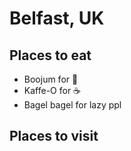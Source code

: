 # Belfast, UK

## Places to eat
- Boojum for :burrito:
- Kaffe-O for :coffee:
- Bagel bagel for lazy ppl

## Places to visit